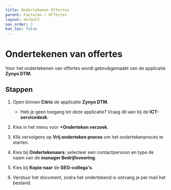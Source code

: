 ```yaml
---
title: Ondertekenen Offertes
parent: Facturen / Offertes
layout: default
nav_order: 2
has_toc: false
---
```


# Ondertekenen van offertes

Voor het ondertekenen van offertes wordt gebruikgemaakt van de applicatie **Zynyo DTM**.

## Stappen

1. Open binnen **Citrix** de applicatie **Zynyo DTM**.  
   - Heb je geen toegang tot deze applicatie? Vraag dit aan bij de **ICT-servicedesk**.

2. Kies in het menu voor **+Onderteken verzoek**.

3. Klik vervolgens op **Vrij onderteken proces** om het ondertekenproces te starten.

4. Kies bij **Ondertekenaars**: selecteer een contactpersoon en type de naam van de **manager Bedrijfsvoering**.

5. Kies bij **Kopie naar** de **GEO-collega's**.

6. Verstuur het document, zodra het ondertekend is ontvang je per mail het bestand.
